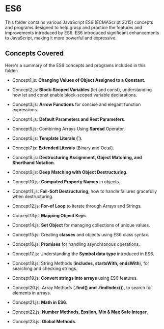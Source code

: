 # ES6

This folder contains various JavaScript ES6 (ECMAScript 2015) concepts and programs designed to help grasp and practice the features and improvements introduced by ES6. ES6 introduced significant enhancements to JavaScript, making it more powerful and expressive.

## Concepts Covered

Here's a summary of the ES6 concepts and programs included in this folder:

- Concept1.js: **Changing Values of Object Assigned to a Constant**.

- Concept2.js: **Block-Scoped Variables** (let and const), understanding how let and const enable block-scoped variable declarations.

- Concept3.js: **Arrow Functions** for concise and elegant function expressions.

- Concept4.js: **Default Parameters and Rest Parameters**.

- Concept5.js: Combining Arrays Using **Spread** Operator.

- Concept6.js: **Template Literals (`)**.

- Concept7.js: **Extended Literals** (Binary and Octal).

- Concept8.js: **Destructuring Assignment, Object Matching, and Shorthand Notation**.

- Concept9.js: **Deep Matching with Object Destructuring**.

- Concept10.js: **Computed Property Names** in objects.

- Concept11.js: **Fail-Soft Destructuring**, how to handle failures gracefully when destructuring.

- Concept12.js: **For-of Loop** to iterate through Arrays and Strings.

- Concept13.js: **Mapping Object Keys**.

- Concept14.js: **Set Object** for managing collections of unique values.

- Concept15.js: Creating **classes** and objects using ES6 class syntax.

- Concept16.js: **Promises** for handling asynchronous operations.

- Concept17.js: Understanding the **Symbol data type** introduced in ES6.

- Concept18.js: String Methods (**includes, startsWith, endsWith**), for searching and checking strings.

- Concept19.js: **Convert strings into arrays** using ES6 features.

- Concept20.js: Array Methods (**.find() and .findIndex()**), to search for elements in arrays.

- Concept21.js: **Math in ES6**.

- Concept22.js: **Number Methods, Epsilon, Min & Max Safe Integer**.

- Concept23.js: **Global Methods**.